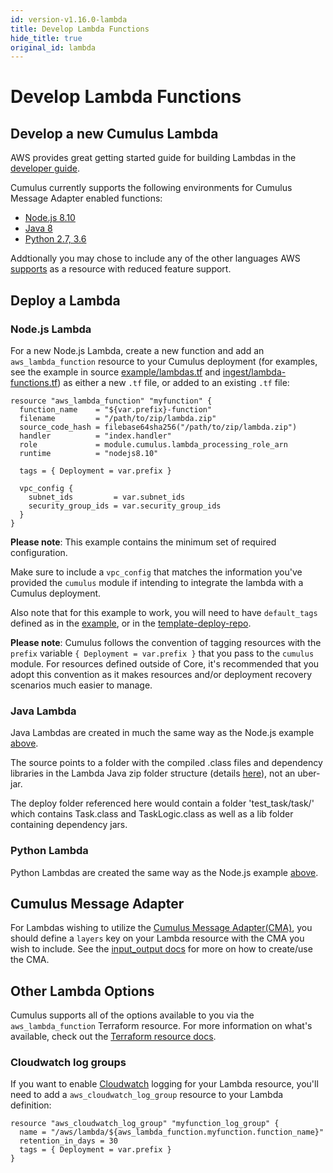 ```yaml
---
id: version-v1.16.0-lambda
title: Develop Lambda Functions
hide_title: true
original_id: lambda
---
```


# Develop Lambda Functions

## Develop a new Cumulus Lambda

AWS provides great getting started guide for building Lambdas in the [developer guide](https://docs.aws.amazon.com/lambda/latest/dg/getting-started.html).

Cumulus currently supports the following environments for Cumulus Message Adapter enabled functions:

* [Node.js 8.10](https://docs.aws.amazon.com/lambda/latest/dg/programming-model.html)
* [Java 8](https://docs.aws.amazon.com/lambda/latest/dg/java-programming-model.html)
* [Python 2.7, 3.6](https://docs.aws.amazon.com/lambda/latest/dg/python-programming-model.html)

Addtionally you may chose to include any of the other languages AWS [supports](https://docs.aws.amazon.com/lambda/latest/dg/lambda-runtimes.html) as a resource with reduced feature support.

## Deploy a Lambda

### Node.js Lambda

For a new Node.js Lambda, create a new function and add an `aws_lambda_function` resource to your Cumulus deployment (for examples, see the example in source [example/lambdas.tf](https://github.com/nasa/cumulus/blob/master/example/cumulus-tf/lambdas.tf) and [ingest/lambda-functions.tf](https://github.com/nasa/cumulus/blob/master/tf-modules/ingest/lambda-functions.tf)) as either a new `.tf` file, or added to an existing `.tf` file:

```hcl
resource "aws_lambda_function" "myfunction" {
  function_name    = "${var.prefix}-function"
  filename         = "/path/to/zip/lambda.zip"
  source_code_hash = filebase64sha256("/path/to/zip/lambda.zip")
  handler          = "index.handler"
  role             = module.cumulus.lambda_processing_role_arn
  runtime          = "nodejs8.10"

  tags = { Deployment = var.prefix }

  vpc_config {
    subnet_ids         = var.subnet_ids
    security_group_ids = var.security_group_ids
  }
}
```

**Please note**: This example contains the minimum set of required configuration.

Make sure to include a `vpc_config` that matches the information you've provided the `cumulus` module if intending to integrate the lambda with a Cumulus deployment.

Also note that for this example to work, you will need to have `default_tags` defined as in the [example](https://github.com/nasa/cumulus/blob/master/example/cumulus-tf/main.tf), or in the [template-deploy-repo](https://github.com/nasa/cumulus-template-deploy/blob/master/cumulus-tf/main.tf).

**Please note**: Cumulus follows the convention of tagging resources with the `prefix` variable `{ Deployment = var.prefix }` that you pass to the `cumulus` module.   For resources defined outside of Core, it's recommended that you adopt this convention as it makes resources and/or deployment recovery scenarios much easier to manage.

### Java Lambda

Java Lambdas are created in much the same way as the Node.js example [above](#node.js-lambda).

The source points to a folder with the compiled .class files and dependency libraries in the Lambda Java zip folder structure (details [here](https://docs.aws.amazon.com/lambda/latest/dg/create-deployment-pkg-zip-java.html)), not an uber-jar.

The deploy folder referenced here would contain a folder 'test_task/task/' which contains Task.class and TaskLogic.class as well as a lib folder containing dependency jars.

### Python Lambda

Python Lambdas are created the same way as the Node.js example [above](#node.js-lambda).

## Cumulus Message Adapter

For Lambdas wishing to utilize the [Cumulus Message Adapter(CMA)](cumulus-task-message-flow), you should define a `layers` key on your Lambda resource with the CMA you wish to include. See the [input_output docs](workflows/input_output.md) for more on how to create/use the CMA.

## Other Lambda Options

Cumulus supports all of the options available to you via the `aws_lambda_function` Terraform resource.   For more information on what's available, check out the [Terraform resource docs](https://www.terraform.io/docs/providers/aws/r/lambda_function.html).

### Cloudwatch log groups

If you want to enable [Cloudwatch](https://docs.aws.amazon.com/AmazonCloudWatch/latest/monitoring/index.html) logging for your Lambda resource, you'll need to add a `aws_cloudwatch_log_group` resource to your Lambda definition:

```hcl
resource "aws_cloudwatch_log_group" "myfunction_log_group" {
  name = "/aws/lambda/${aws_lambda_function.myfunction.function_name}"
  retention_in_days = 30
  tags = { Deployment = var.prefix }
}
```
